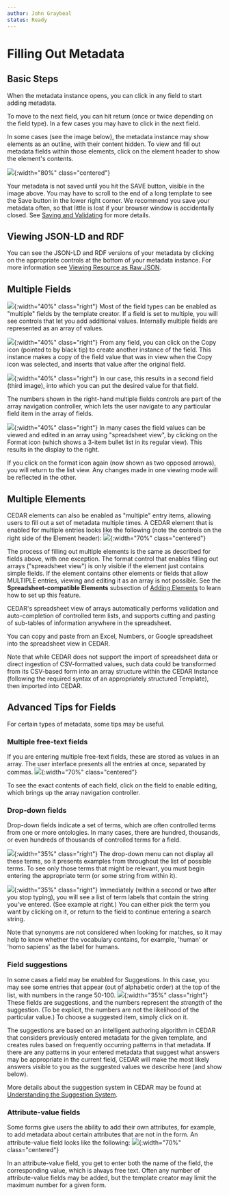```yaml
---
author: John Graybeal
status: Ready
---
```

# Filling Out Metadata

## **Basic Steps**

When the metadata instance opens, you can click in any field to start adding metadata.

To move to the next field, you can hit return (once or twice depending on the field type). In a few cases you may have to click in the next field. 

In some cases (see the image below), the metadata instance may show elements as an outline, with their content hidden. To view and fill out metadata fields within those elements, click on the element header to show the element's contents.

![](https://github.com/metadatacenter/cedar-manual/raw/master/docs/assets/imgs/entering-metadata-folded-elements-20191124.png){:width="80%" class="centered"}

Your metadata is not saved until you hit the SAVE button, visible in the image above. 
You may have to scroll to the end of a long template to see the Save button in the lower right corner. We recommend you save your metadata often, so that little is lost if your browser window is accidentally closed. See [Saving and Validating](https://metadatacenter.github.io/cedar-manual/sections/a5/3_saving_and_validating/) for more details.

## **Viewing JSON-LD and RDF**

You can see the JSON-LD and RDF versions of your metadata by clicking on the appropriate controls at the bottom of your metadata instance. For more information see [Viewing Resource as Raw JSON](https://metadatacenter.github.io/cedar-manual/sections/a3/4_viewing_resource_as_raw_json/).

## **Multiple Fields**

![](https://github.com/metadatacenter/cedar-manual/raw/master/docs/assets/imgs/multientry-text-field-20191124.png){:width="40%" class="right"}
Most of the field types can be enabled as "multiple" fields by the template creator. 
If a field is set to multiple, you will see controls that let you add additional
values. Internally multiple fields are represented as an array of values.

![](https://github.com/metadatacenter/cedar-manual/raw/master/docs/assets/imgs/multientry-text-field-copying-20191124.png){:width="40%" class="right"}
From any field, you can click on the Copy icon (pointed to by black tip) to create another instance of the field. This instance makes a copy of the field value
that was in view when the Copy icon was selected, 
and inserts that value after the original field.

![](https://github.com/metadatacenter/cedar-manual/raw/master/docs/assets/imgs/multientry-text-field-two-20191124.png){:width="40%" class="right"}
In our case, this results in a second field (third image), into which you can put the desired value for that field. 

The numbers shown in the right-hand multiple fields controls are part of the array navigation controller, which lets the user navigate to any particular field item in the array of fields.

![](https://github.com/metadatacenter/cedar-manual/raw/master/docs/assets/imgs/multientry-text-field-array-20191124.png){:width="40%" class="right"}
In many cases the field values can be viewed and edited in an array 
using "spreadsheet view", 
by clicking on the Format icon (which shows a 3-item bullet list in its regular view). 
This results in the display to the right. 

If you click on the format icon again (now shown as two opposed arrows), you will return to the list view. Any changes made in one viewing mode will be reflected in the other.

## **Multiple Elements**

CEDAR elements can also be enabled as "multiple" entry items, allowing users to fill out a set of metadata multiple times.
A CEDAR element that is enabled for multiple entries
looks like the following (note the controls on the right side of the Element header):
![](https://github.com/metadatacenter/cedar-manual/raw/master/docs/assets/imgs/entering-metadata-multiple-elements-20191126.png){:width="70%" class="centered"}

The process of filling out multiple elements is the same as described for fields above,
with one exception. 
The format control that enables filling out arrays ("spreadsheet view") is only visible if the element just contains simple fields. 
If the element contains other elements or fields that allow MULTIPLE entries, 
viewing and editing it as an array is not possible. 
See the **Spreadsheet-compatible Elements** subsection of [Adding Elements](https://metadatacenter.github.io/cedar-manual/sections/c2/3_adding_elements)
to learn how to set up this feature.

CEDAR's spreadsheet view of arrays automatically performs 
validation and auto-completion of controlled term lists, 
and supports cutting and pasting of sub-tables of information anywhere in the spreadsheet.

You can copy and paste from an Excel, Numbers, or Google spreadsheet into the spreadsheet view in CEDAR.

Note that while CEDAR does not support the import of spreadsheet data or direct ingestion of CSV-formatted values,
such data could be transformed from its CSV-based form into an array structure within the CEDAR Instance
(following the required syntax of an appropriately structured Template),
then imported into CEDAR.

## **Advanced Tips for Fields**

For certain types of metadata, some tips may be useful.

### Multiple free-text fields

If you are entering multiple free-text fields, these are stored as values in an array. 
The user interface presents all the entries at once, separated by commas. 
![](https://github.com/metadatacenter/cedar-manual/raw/master/docs/assets/imgs/entering-metadata-multiple-free-text-20191126.png){:width="70%" class="centered"}

To see the exact contents of each field, click on the field to enable editing, which brings up the array navigation controller.

### Drop-down fields

Drop-down fields indicate a set of terms, which are often controlled terms from one or more ontologies. In many cases, there are hundred, thousands, or even hundreds of thousands of controlled terms for a field.

![](https://github.com/metadatacenter/cedar-manual/raw/master/docs/assets/imgs/entering-metadata-dropdown-plain-20191126.png){:width="35%" class="right"}
The drop-down menu can not display all these terms, so it presents examples from throughout the list of possible terms. 
To see only those terms that might be relevant, 
you must begin entering the appropriate term (or some string from within it).

![](https://github.com/metadatacenter/cedar-manual/raw/master/docs/assets/imgs/entering-metadata-dropdown-autocomplete-20191126.png){:width="35%" class="right"}
Immediately (within a second or two after you stop typing), 
you will see a list of term labels that contain the string you've entered. 
(See example at right.)
You can either pick the term you want by clicking on it, 
or return to the field to continue entering a search string.

Note that synonyms are not considered when looking for matches,
so it may help to know whether the vocabulary contains, for example,
'human' or 'homo sapiens' as the label for humans. 

### Field suggestions

In some cases a field may be enabled for Suggestions. In this case,
you may see some entries that appear (out of alphabetic order)
at the top of the list, with numbers in the range 50-100. 
![](https://github.com/metadatacenter/cedar-manual/raw/master/docs/assets/imgs/entering-metadata-dropdown-suggestions-20191126.png){:width="35%" class="right"}
These fields are suggestions, and the numbers represent 
the *strength* of the suggestion. (To be explicit, the numbers are not
the likelihood of the particular value.) To choose a suggested item,
simply click on it.

The suggestions are based on an intelligent authoring algorithm
in CEDAR that considers previously entered metadata for the given template,
and creates rules based on frequently occurring patterns in that metadata.
If there are any patterns in your entered metadata that suggest 
what answers may be appropriate in the current field, 
CEDAR will make the most likely answers visible to you as the suggested
values we describe here (and show below).

More details about the suggestion system in CEDAR may be found at 
[Understanding the Suggestion System](https://metadatacenter.github.io/cedar-manual/sections/c4/understanding_the_suggestion_system/).

### Attribute-value fields

Some forms give users the ability to add their own attributes, for example, 
to add metadata about certain attributes that are not in the form.
An attribute-value field looks like the following:
![](https://github.com/metadatacenter/cedar-manual/raw/master/docs/assets/imgs/entering-metadata-attribute-value-field-20191126.png){:width="70%" class="centered"}

In an attribute-value field, you get to enter both the name of the field, 
the corresponding value, which is always free text. 
Often any number of attribute-value fields may be added,
but the template creator may limit the maximum number for a given form.



